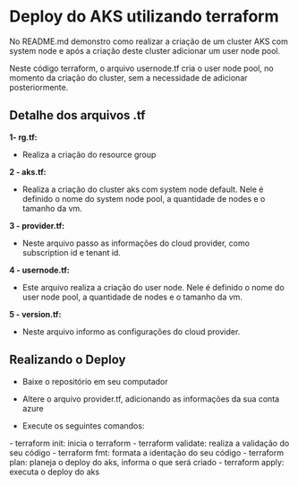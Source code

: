 # Deploy do AKS utilizando terraform

No README.md demonstro como realizar a criação de um cluster AKS com system node e após a criação deste cluster adicionar um user node pool.

Neste código terraform, o arquivo usernode.tf  cria o user node pool, no momento da criação do cluster, sem a necessidade de adicionar posteriormente.

## Detalhe dos arquivos .tf

**1- rg.tf:**

- Realiza a criação do resource group

**2 - aks.tf:**

- Realiza a criação do cluster aks com system node default. Nele é definido o nome do system node pool, a quantidade de nodes e o tamanho da vm.

**3 - provider.tf:**

- Neste arquivo passo as informações do cloud provider, como subscription id e tenant id.

**4 - usernode.tf:**

- Este arquivo realiza a criação do user node. Nele é definido o nome do user node pool, a quantidade de nodes e o tamanho da vm.

**5 - version.tf:**

- Neste arquivo informo as configurações do cloud provider.

## Realizando o Deploy

- Baixe o repositório em seu computador

- Altere o arquivo provider.tf, adicionando as informações da sua conta azure

- Execute os seguintes comandos:

 *-* terraform init: inicia o terraform
 *-* terraform validate: realiza a validação do seu código
 *-* terraform fmt: formata a identação do seu código
 *-* terraform plan: planeja o deploy do aks, informa o que será criado
 *-* terraform apply: executa o deploy do aks
